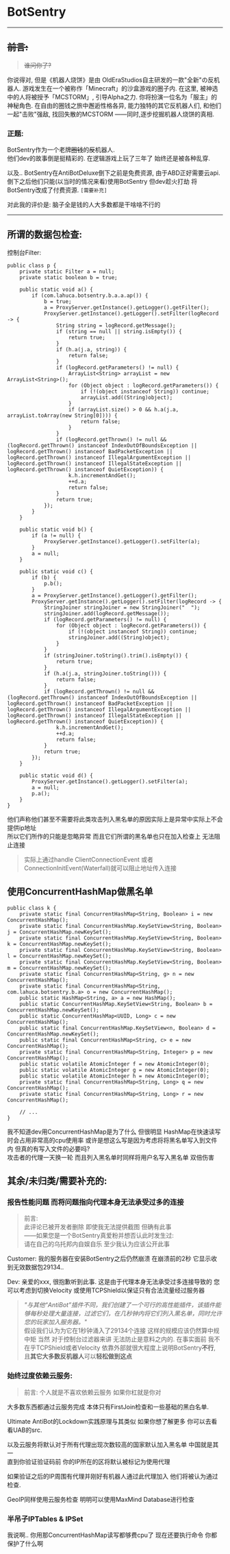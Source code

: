 # BotSentry

---

## ~~前言:~~

> ~~谁问你了?~~

你说得对, 但是《机器人烧饼》是由 OldEraStudios自主研发的一款"全新"の反机器人.
游戏发生在一个被称作「Minecraft」的沙盒游戏的圈子内.
在这里, 被神选中的人将被授予「MCSTORM」, 引导Alpha之力.
你将扮演一位名为「服主」的神秘角色. 
在自由的圈钱之旅中邂逅性格各异, 能力独特的其它反机器人们,
和他们一起"击败"强敌, 找回失散的MCSTORM
——同时,逐步挖掘机器人烧饼的真相.

### 正题:

BotSentry作为一个老牌~~圈钱~~的~~反~~机器人.  
他们dev的故事倒是挺精彩的. 在逻辑游戏上玩了三年了 始终还是被各种乱穿.  

以及.. BotSentry在AntiBotDeluxe倒下之前是免费资源, 由于ABD正好需要云api. 
倒下之后他们只能(以当时的情况来看)使用BotSentry 但dev趁火打劫 
将BotSentry改成了付费资源. `[需要补充]`

对此我的评价是: 脑子全是钱的人大多数都是干啥啥不行的

---

## 所谓的数据包检查:

控制台Filter:
```botsentry log filter
public class p {
    private static Filter a = null;
    private static boolean b = true;

    public static void a() {
        if (com.lahuca.botsentry.b.a.a.ap()) {
            b = true;
            a = ProxyServer.getInstance().getLogger().getFilter();
            ProxyServer.getInstance().getLogger().setFilter(logRecord -> {
                String string = logRecord.getMessage();
                if (string == null || string.isEmpty()) {
                    return true;
                }
                if (h.a(j.a, string)) {
                    return false;
                }
                if (logRecord.getParameters() != null) {
                    ArrayList<String> arrayList = new ArrayList<String>();
                    for (Object object : logRecord.getParameters()) {
                        if (!(object instanceof String)) continue;
                        arrayList.add((String)object);
                    }
                    if (arrayList.size() > 0 && h.a(j.a, arrayList.toArray(new String[0]))) {
                        return false;
                    }
                }
                if (logRecord.getThrown() != null && (logRecord.getThrown() instanceof IndexOutOfBoundsException || logRecord.getThrown() instanceof BadPacketException || logRecord.getThrown() instanceof IllegalArgumentException || logRecord.getThrown() instanceof IllegalStateException || logRecord.getThrown() instanceof QuietException)) {
                    k.h.incrementAndGet();
                    ++d.a;
                    return false;
                }
                return true;
            });
        }
    }

    public static void b() {
        if (a != null) {
            ProxyServer.getInstance().getLogger().setFilter(a);
        }
        a = null;
    }

    public static void c() {
        if (b) {
            p.b();
        }
        a = ProxyServer.getInstance().getLogger().getFilter();
        ProxyServer.getInstance().getLogger().setFilter(logRecord -> {
            StringJoiner stringJoiner = new StringJoiner("  ");
            stringJoiner.add(logRecord.getMessage());
            if (logRecord.getParameters() != null) {
                for (Object object : logRecord.getParameters()) {
                    if (!(object instanceof String)) continue;
                    stringJoiner.add((String)object);
                }
            }
            if (stringJoiner.toString().trim().isEmpty()) {
                return true;
            }
            if (h.a(j.a, stringJoiner.toString())) {
                return false;
            }
            if (logRecord.getThrown() != null && (logRecord.getThrown() instanceof IndexOutOfBoundsException || logRecord.getThrown() instanceof BadPacketException || logRecord.getThrown() instanceof IllegalArgumentException || logRecord.getThrown() instanceof IllegalStateException || logRecord.getThrown() instanceof QuietException)) {
                k.h.incrementAndGet();
                ++d.a;
                return false;
            }
            return true;
        });
    }

    public static void d() {
        ProxyServer.getInstance().getLogger().setFilter(a);
        a = null;
        p.a();
    }
}
```

他们声称他们甚至不需要将此类攻击列入黑名单的原因实际上是异常中实际上不会提供ip地址  
所以它们所作的只能是忽略异常 而且它们所谓的黑名单也只在加入检查上 无法阻止连接

> 实际上通过handle ClientConnectionEvent 或者 ConnectionInitEvent(Waterfall)就可以阻止地址传入连接

## 使用ConcurrentHashMap做黑名单

```botsentry blacklist
public class k {
    private static final ConcurrentHashMap<String, Boolean> i = new ConcurrentHashMap();
    private static final ConcurrentHashMap.KeySetView<String, Boolean> j = ConcurrentHashMap.newKeySet();
    private static final ConcurrentHashMap.KeySetView<String, Boolean> k = ConcurrentHashMap.newKeySet();
    private static final ConcurrentHashMap.KeySetView<String, Boolean> l = ConcurrentHashMap.newKeySet();
    private static final ConcurrentHashMap.KeySetView<String, Boolean> m = ConcurrentHashMap.newKeySet();
    private static final ConcurrentHashMap<String, g> n = new ConcurrentHashMap();
    private static final ConcurrentHashMap<String, com.lahuca.botsentry.b.a> o = new ConcurrentHashMap();
    public static HashMap<String, a> a = new HashMap();
    public static ConcurrentHashMap.KeySetView<String, Boolean> b = ConcurrentHashMap.newKeySet();
    public static ConcurrentHashMap<UUID, Long> c = new ConcurrentHashMap();
    public static final ConcurrentHashMap.KeySetView<n, Boolean> d = ConcurrentHashMap.newKeySet();
    public static final ConcurrentHashMap<String, c> e = new ConcurrentHashMap();
    private static final ConcurrentHashMap<String, Integer> p = new ConcurrentHashMap();
    public static volatile AtomicInteger f = new AtomicInteger(0);
    public static volatile AtomicInteger g = new AtomicInteger(0);
    public static volatile AtomicInteger h = new AtomicInteger(0);
    private static final ConcurrentHashMap<String, Long> q = new ConcurrentHashMap();
    private static final ConcurrentHashMap<String, Long> r = new ConcurrentHashMap();
    
    // ...
}
```

我不知道dev用ConcurrentHashMap是为了什么 但很明显 HashMap在快速读写时会占用非常高的cpu使用率 或许是想这么写是因为考虑将将黑名单写入到文件内 但真的有写入文件的必要吗?  
攻击者的代理一天换一轮 而且列入黑名单时同样将用户名写入黑名单 双倍伤害

## 其余/未归类/需要补充的:

### 报告性能问题 而将问题指向代理本身无法承受过多的连接

> 前言:  
> 此评论已被开发者删除 即使我无法提供截图 但确有此事  
> ——如果您是一个BotSentry真爱粉并想否认此时发生过:  
> 请在自己的乌托邦内自娱自乐 至少我认为应该公开此事

Customer: 我的服务器在安装BotSentry之后仍然崩溃 在崩溃前的2秒 它显示收到无效数据包29134..

Dev: 亲爱的xxx, 很抱歉听到此事. 这是由于代理本身无法承受过多连接导致的
您可以考虑到切换Velocity 或使用TCPShield以保证只有合法流量经过服务器

> *"与其他“AntiBot”插件不同，我们创建了一个可行的高性能插件，该插件能够每秒处理大量连接，过滤它们，在几秒钟内将它们列入黑名单，同时允许您的玩家加入服务器。"*  
> 假设我们认为为它在1秒钟涌入了29134个连接 这样的规模应该仍然算中规中矩 当然 对于控制台过滤器来讲 无法防止是意料之内的. 在事实面前 我不在乎TCPShield或者Velocity
> 依靠外部就很大程度上说明BotSentry**不行**, 且**其它大多数反机器人**可以**轻松做到这点**

### 始终过度依赖云服务:

> 前言: 个人就是不喜欢依赖云服务 如果你杠就是你对

大多数东西都通过云服务完成 本体只有FirstJoin检查和一些基础的黑白名单.

Ultimate AntiBot的Lockdown实践原理与其类似 如果你想了解更多 你可以去看看UAB的src.

以及云服务将默认对于所有代理出现次数较高的国家默认加入黑名单 中国就是其一  
直到你验证验证码前 你的IP所在的区将默认被标记为使用代理

如果验证之后的IP周围有代理并刚好有机器人通过此代理加入 他们将被认为通过检查.

GeoIP同样使用云服务检查 明明可以使用MaxMind Database进行检查

### 半吊子IPTables & IPSet

我说啊.. 你用那ConcurrentHashMap读写都够费cpu了 现在还要执行命令 你都保护了什么啊

